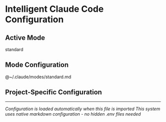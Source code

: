 # Intelligent Claude Code Configuration

<!--
This file configures the behavior and mode of the Intelligent Claude Code system.
Native markdown configuration - no hidden .env files needed.
Copy this to ~/.claude/config.md to customize behaviors.
-->

## Active Mode
<!-- Choose one: minimal, standard, enhanced, meta -->
standard

## Mode Configuration
<!-- The active mode imports appropriate behaviors and personas -->
@~/.claude/modes/standard.md

<!--
MODE SWITCHING:
To change modes, edit the "Active Mode" setting above and update the import path:

Minimal Mode (~600 tokens):
- Change "standard" to "minimal" 
- Change import to: @~/.claude/modes/minimal.md

Standard Mode (~2000 tokens):
- Change "minimal" to "standard"
- Change import to: @~/.claude/modes/standard.md

Enhanced Mode (~5000 tokens):
- Change "standard" to "enhanced"
- Change import to: @~/.claude/modes/enhanced.md

Meta Mode (~6200 tokens):
- Change "enhanced" to "meta"
- Change import to: @~/.claude/modes/meta.md
-->

## Project-Specific Configuration

<!--
Add your project-specific instructions below this line.
These will be preserved during upgrades and mode changes.
-->

<!-- Project instructions go here -->

---

*Configuration is loaded automatically when this file is imported*
*This system uses native markdown configuration - no hidden .env files needed*